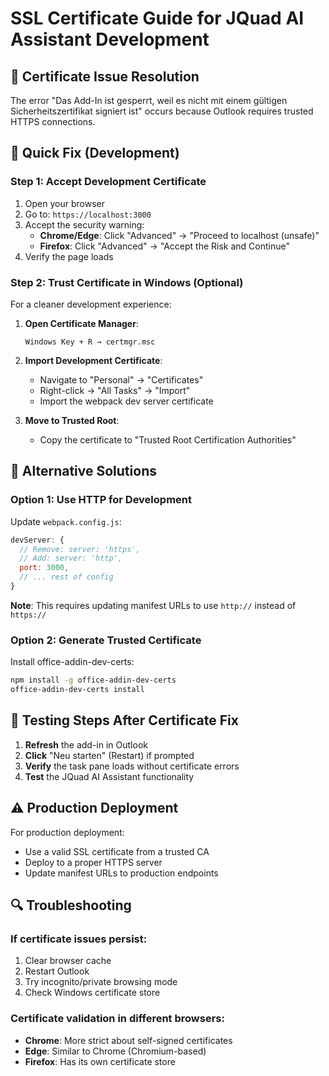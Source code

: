 # SSL Certificate Guide for JQuad AI Assistant Development

## 🔐 Certificate Issue Resolution

The error "Das Add-In ist gesperrt, weil es nicht mit einem gültigen Sicherheitszertifikat signiert ist" occurs because Outlook requires trusted HTTPS connections.

## 🚀 Quick Fix (Development)

### Step 1: Accept Development Certificate
1. Open your browser
2. Go to: `https://localhost:3000`
3. Accept the security warning:
   - **Chrome/Edge**: Click "Advanced" → "Proceed to localhost (unsafe)"
   - **Firefox**: Click "Advanced" → "Accept the Risk and Continue"
4. Verify the page loads

### Step 2: Trust Certificate in Windows (Optional)
For a cleaner development experience:

1. **Open Certificate Manager**:
   ```
   Windows Key + R → certmgr.msc
   ```

2. **Import Development Certificate**:
   - Navigate to "Personal" → "Certificates"
   - Right-click → "All Tasks" → "Import"
   - Import the webpack dev server certificate

3. **Move to Trusted Root**:
   - Copy the certificate to "Trusted Root Certification Authorities"

## 🔧 Alternative Solutions

### Option 1: Use HTTP for Development
Update `webpack.config.js`:
```javascript
devServer: {
  // Remove: server: 'https',
  // Add: server: 'http',
  port: 3000,
  // ... rest of config
}
```

**Note**: This requires updating manifest URLs to use `http://` instead of `https://`

### Option 2: Generate Trusted Certificate
Install office-addin-dev-certs:
```bash
npm install -g office-addin-dev-certs
office-addin-dev-certs install
```

## 🎯 Testing Steps After Certificate Fix

1. **Refresh** the add-in in Outlook
2. **Click** "Neu starten" (Restart) if prompted
3. **Verify** the task pane loads without certificate errors
4. **Test** the JQuad AI Assistant functionality

## ⚠️ Production Deployment

For production deployment:
- Use a valid SSL certificate from a trusted CA
- Deploy to a proper HTTPS server
- Update manifest URLs to production endpoints

## 🔍 Troubleshooting

### If certificate issues persist:
1. Clear browser cache
2. Restart Outlook
3. Try incognito/private browsing mode
4. Check Windows certificate store

### Certificate validation in different browsers:
- **Chrome**: More strict about self-signed certificates
- **Edge**: Similar to Chrome (Chromium-based)
- **Firefox**: Has its own certificate store